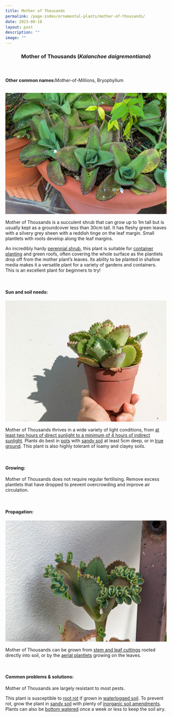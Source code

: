 ```yaml
---
title: Mother of Thousands
permalink: /page-index/ornamental-plants/mother-of-thousands/
date: 2023-08-18
layout: post
description: ""
image: ""
---
```

<header> 
	<h3>Mother of Thousands (<em>Kalanchoe daigremontiana</em>)</h3> 
</header>

<section>
	<p><strong>Other common names:</strong>Mother-of-Millions, Bryophyllum</p>
	<br>
</section>

<section>
	<img title="Mother of Thousands plants growing in a pot. Photo by Jacqueline Chua." src="/images/Plants/motherofthousands%20(2)_jacquelinechua.jpg">
	<p>Mother of Thousands is a succulent shrub that can grow up to 1m tall but is usually kept as a groundcover less than 30cm tall. It has fleshy green leaves with a silvery grey sheen with a reddish tinge on the leaf margin. Small plantlets with roots develop along the leaf margins.</p>
	<p>An incredibly hardy <a href="/learn-more-about-gardening/glossary/#p">perennial shrub</a>, this plant is suitable for <a href="/page-index/horticulture-techniques/planting-in-containers/">container planting</a> and green roofs, often covering the whole surface as the plantlets drop off from the mother plant’s leaves. Its ability to be planted in shallow media makes it a versatile plant for a variety of gardens and containers. This is an excellent plant for beginners to try!</p>
	 <br> 
</section> 
 
<section> 
  <h4>Sun and soil needs:</h4> 
	<img title="Mother of Thousands plants growing in a pot. Photo by Jacqueline Chua." src="/images/Horti%20techniques/ContainerPlanting_JacChua%20(1).jpg">
  <p>Mother of Thousands thrives in a wide variety of light conditions, from <a href="/page-index/horticulture-techniques/gauging-light/">at least two hours of direct sunlight to a minimum of 4 hours of indirect sunlight</a>.  Plants do best in <a href="/page-index/horticulture-techniques/planting-in-containers/">pots</a> with <a href="/page-index/horticulture-techniques/soil/">sandy soil</a> at least 5cm deep, or in <a href="/page-index/horticulture-techniques/true-ground/">true ground</a>. This plant is also highly tolerant of loamy and clayey soils.</p> 
	<br>
</section>

<section> 
  <h4>Growing:</h4> 
	<p>Mother of Thousands does not require regular fertilising. Remove excess plantlets that have dropped to prevent overcrowding and improve air circulation.</p> 
	<br> 
</section> 

<section> 
  <h4>Propagation:</h4> 
		<img title="Mother of Thousands plant with plantlets. Photo by Jacqueline Chua." src="/images/Plants/motherofthousands%20(1)_jacquelinechua.jpg">
	<p>Mother of Thousands can be grown from <a href="/page-index/horticulture-techniques/propagating-by-cuttings/">stem and leaf cuttings</a> rooted directly into soil, or by the <a href="/page-index/horticulture-techniques/propagating-by-division/">aerial plantlets</a> growing on the leaves.</p> 
	<br> 
</section> 
 
<section> 
  <h4>Common problems &amp; solutions:</h4> 
	<p>Mother of Thousands are largely resistant to most pests.</p>
	<p>This plant is susceptible to <a href="/page-index/plant-problems/root-rot/">root rot</a> if grown in <a href="/page-index/plant-problems/waterlogging/">waterlogged soil</a>. To prevent rot, grow the plant in <a href="/page-index/horticulture-techniques/soil/">sandy soil</a> with plenty of <a href="/page-index/horticulture-techniques/soil-amendments/">inorganic soil amendments</a>. Plants can also be <a href="/page-index/horticulture-techniques/bottom-watering/">bottom watered</a> once a week or less to keep the soil airy.</p>
	<br> 
</section>